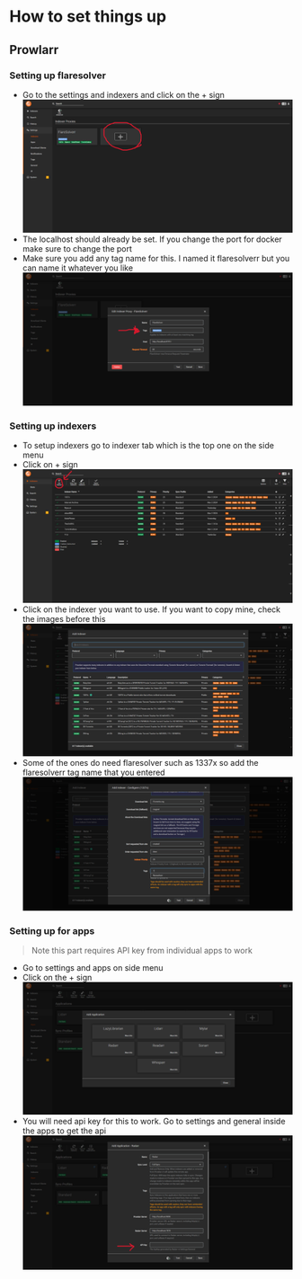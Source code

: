 # How to set things up

## Prowlarr
### Setting up flaresolver
- Go to the settings and indexers and click on the + sign
![](images/prowlarr3.png)
- The localhost should already be set. If you change the port for docker make sure to change the port
- Make sure you add any tag name for this. I named it flaresolverr but you can name it whatever you like
![](images/prowlarr4.png)

### Setting up indexers
- To setup indexers go to indexer tab which is the top one on the side menu
- Click on + sign
![](images/prowlarr1.png)
- Click on the indexer you want to use. If you want to copy mine, check the images before this
![](images/prowlarr2.png)
- Some of the ones do need flaresolver such as 1337x so add the flaresolverr tag name that you entered
![](images/prowlarr7.png)

### Setting up for apps
> Note this part requires API key from individual apps to work
- Go to settings and apps on side menu
- Click on the + sign
![](images/prowlarr5.png)
- You will need api key for this to work. Go to settings and general inside the apps to get the api
![](images/prowlarr6.png)

